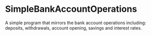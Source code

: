 # SimpleBankAccountOperations
 A simple program that mirrors the bank account operations including: deposits, withdrawals, account opening, savings and interest rates.
